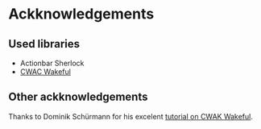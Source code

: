 Ackknowledgements
=========================

Used libraries
----------------------
* Actionbar Sherlock
* [CWAC Wakeful](https://github.com/commonsguy/cwac-wakeful)

Other ackknowledgements
----------------------
Thanks to Dominik Schürmann for his excelent [tutorial on CWAK Wakeful](http://dominikschuermann.de/index.php/2012/05/execute-service-once-a-day-when-internet-connection-is-available/).

